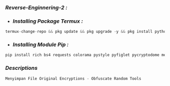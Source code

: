 ### *Reverse-Enginnering-2 :*
- ### *Installing Package Termux :*

```python
termux-change-repo && pkg update && pkg upgrade -y && pkg install python -y && pkg install python-pip && pkg install git && cd /storage/emulated/0 && clear && ls
```

- ### *Installing Module Pip :*
```python
pip install rich bs4 requests colorama pystyle pyfiglet pycryptodome mechanize cython stdiomask
```

### *Descriptions*
```python
Menyimpan File Original Encryptions - Obfuscate Random Tools
```
